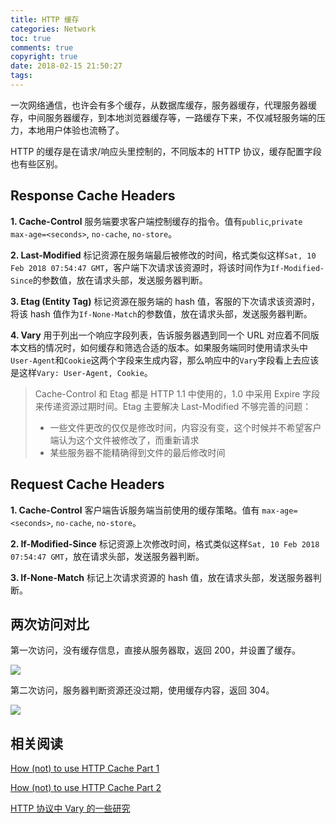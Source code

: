 ```yaml
---
title: HTTP 缓存
categories: Network
toc: true
comments: true
copyright: true
date: 2018-02-15 21:50:27
tags:
---
```


一次网络通信，也许会有多个缓存，从数据库缓存，服务器缓存，代理服务器缓存，中间服务器缓存，到本地浏览器缓存等，一路缓存下来，不仅减轻服务端的压力，本地用户体验也流畅了。

HTTP 的缓存是在请求/响应头里控制的，不同版本的 HTTP 协议，缓存配置字段也有些区别。

<!--more-->

## Response Cache Headers

**1. Cache-Control** 服务端要求客户端控制缓存的指令。值有`public`,`private` ` max-age=<seconds>`, `no-cache`, `no-store`。

**2. Last-Modified** 标记资源在服务端最后被修改的时间，格式类似这样`Sat, 10 Feb 2018 07:54:47 GMT`，客户端下次请求该资源时，将该时间作为`If-Modified-Since`的参数值，放在请求头部，发送服务器判断。

**3. Etag (Entity Tag)** 标记资源在服务端的 hash 值，客服的下次请求该资源时，将该 hash 值作为`If-None-Match`的参数值，放在请求头部，发送服务器判断。

**4. Vary** 用于列出一个响应字段列表，告诉服务器遇到同一个 URL 对应着不同版本文档的情况时，如何缓存和筛选合适的版本。如果服务端同时使用请求头中`User-Agent`和`Cookie`这两个字段来生成内容，那么响应中的`Vary`字段看上去应该是这样`Vary: User-Agent, Cookie`。

> Cache-Control 和 Etag 都是 HTTP 1.1 中使用的，1.0 中采用 Expire 字段来传递资源过期时间。Etag 主要解决 Last-Modified 不够完善的问题：
>
> - 一些文件更改的仅仅是修改时间，内容没有变，这个时候并不希望客户端认为这个文件被修改了，而重新请求
> - 某些服务器不能精确得到文件的最后修改时间

## Request Cache Headers

**1. Cache-Control** 客户端告诉服务端当前使用的缓存策略。值有 `max-age=<seconds>`, `no-cache`, `no-store`。

**2. If-Modified-Since** 标记资源上次修改时间，格式类似这样`Sat, 10 Feb 2018 07:54:47 GMT`，放在请求头部，发送服务器判断。

**3. If-None-Match** 标记上次请求资源的 hash 值，放在请求头部，发送服务器判断。



## 两次访问对比

第一次访问，没有缓存信息，直接从服务器取，返回 200，并设置了缓存。

![](/images/http/http-cache-1.png)



第二次访问，服务器判断资源还没过期，使用缓存内容，返回 304。

![](/images/http/http-cache-2.png)



## 相关阅读

[How (not) to use HTTP Cache Part 1](https://medium.com/@udnisap/how-not-to-use-http-cache-part-1-3888b09bd3b2)

[How (not) to use HTTP Cache Part 2](https://medium.com/@udnisap/how-not-to-use-http-cache-part-2-a394efb89c4b)

[HTTP 协议中 Vary 的一些研究](https://imququ.com/post/vary-header-in-http.html)